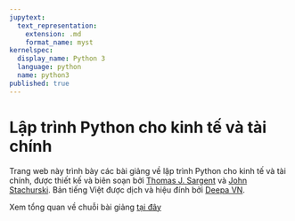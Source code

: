 ```yaml
---
jupytext:
  text_representation:
    extension: .md
    format_name: myst
kernelspec:
  display_name: Python 3
  language: python
  name: python3
published: true
---
```


# Lập trình Python cho kinh tế và tài chính

Trang web này trình bày các bài giảng về lập trình Python cho kinh tế và tài chính, được thiết kế và biên soạn bởi [Thomas J. Sargent](http://www.tomsargent.com/) và [John Stachurski](http://johnstachurski.net/). Bản tiếng Việt được dịch và hiệu đính bởi [Deepa VN](https://deepa.vn). 

Xem tổng quan về chuỗi bài giảng [tại đây](https://quantecon.org/python-lectures/)

```{tableofcontents}
```
